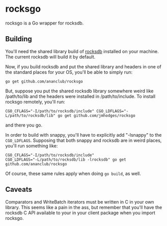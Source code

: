 # rocksgo

rocksgo is a Go wrapper for rocksdb.

## Building

You'll need the shared library build of
[rocksdb](https://github.com/facebook/rocksdb) installed on your machine. The
current rocksdb will build it by default.



Now, if you build rocksdb and put the shared library and headers in one of the
standard places for your OS, you'll be able to simply run:

    go get github.com/ananclub/rocksgo

But, suppose you put the shared rocksdb library somewhere weird like
/path/to/lib and the headers were installed in /path/to/include. To install
rocksgo remotely, you'll run:

    CGO_CFLAGS="-I/path/to/rocksdb/include" CGO_LDFLAGS="-L/path/to/rocksdb/lib" go get github.com/jmhodges/rocksgo

and there you go.

In order to build with snappy, you'll have to explicitly add "-lsnappy" to the
`CGO_LDFLAGS`. Supposing that both snappy and rocksdb are in weird places,
you'll run something like:

    CGO_CFLAGS="-I/path/to/rocksdb/include"
    CGO_LDFLAGS="-L/path/to/rocksdb/lib -lrocksdb" go get github.com/ananclub/rocksgo


Of course, these same rules apply when doing `go build`, as well.

## Caveats

Comparators and WriteBatch iterators must be written in C in your own
library. This seems like a pain in the ass, but remember that you'll have the
rocksdb C API available to your in your client package when you import rocksgo.

